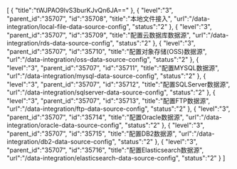[
	{
		"title":"tWJPAO9lvS3burKJvQn6JA=="
	},
	{
		"level":"3",
		"parent_id":"35707",
		"id":"35708",
		"title":"本地文件接入",
		"url":"/data-integration/local-file-data-source-config",
		"status":"2"
	},
	{
		"level":"3",
		"parent_id":"35707",
		"id":"35709",
		"title":"配置云数据库数据源",
		"url":"/data-integration/rds-data-source-config",
		"status":"2"
	},
	{
		"level":"3",
		"parent_id":"35707",
		"id":"35710",
		"title":"配置对象存储(OSS)数据源",
		"url":"/data-integration/oss-data-source-config",
		"status":"2"
	},
	{
		"level":"3",
		"parent_id":"35707",
		"id":"35711",
		"title":"配置MYSQL数据源",
		"url":"/data-integration/mysql-data-source-config",
		"status":"2"
	},
	{
		"level":"3",
		"parent_id":"35707",
		"id":"35712",
		"title":"配置SQLServer数据源",
		"url":"/data-integration/sqlserver-data-source-config",
		"status":"2"
	},
	{
		"level":"3",
		"parent_id":"35707",
		"id":"35713",
		"title":"配置FTP数据源",
		"url":"/data-integration/ftp-data-source-config",
		"status":"2"
	},
	{
		"level":"3",
		"parent_id":"35707",
		"id":"35714",
		"title":"配置Oracle数据源",
		"url":"/data-integration/oracle-data-source-config",
		"status":"2"
	},
	{
		"level":"3",
		"parent_id":"35707",
		"id":"35715",
		"title":"配置DB2数据源",
		"url":"/data-integration/db2-data-source-config",
		"status":"2"
	},
	{
		"level":"3",
		"parent_id":"35707",
		"id":"35716",
		"title":"配置Elasticsearch数据源",
		"url":"/data-integration/elasticsearch-data-source-config",
		"status":"2"
	}
]